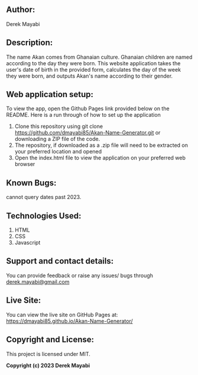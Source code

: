 ## Author:
Derek Mayabi
## Description:
The name Akan comes from Ghanaian culture. Ghanaian children are named according to the day they were born. This website application takes the user's date of birth in the provided form, calculates the day of the week they were born, and outputs Akan's name according to their gender. 
## Web application setup:
To view the app, open the Github Pages link provided below on the README. Here is a run through of how to set up the application
1.	Clone this repository using git clone https://github.com/dmayabi85/Akan-Name-Generator.git or downloading a ZIP file of the code.
2.	The repository, if downloaded as a .zip file will need to be extracted on your preferred location and opened
3.	Open the index.html file to view the application on your preferred web browser
## Known Bugs:
cannot query dates past 2023.
## Technologies Used:
1.	HTML
2.	CSS
3.	Javascript
## Support and contact details:
You can provide feedback or raise any issues/ bugs through derek.mayabi@gmail.com
## Live Site:
You can view the live site on GitHub Pages at: https://dmayabi85.github.io/Akan-Name-Generator/
## Copyright and License:
This project is licensed under MIT.

**Copyright (c) 2023 Derek Mayabi**
